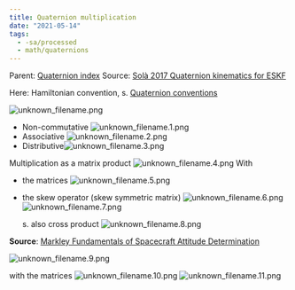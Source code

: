 ```yaml
---
title: Quaternion multiplication
date: "2021-05-14"
tags:
  - -sa/processed
  - math/quaternions
---
```


Parent: [Quaternion index](quaternion-index.md)
Source: [Solà 2017 Quaternion kinematics for ESKF](solà-2017-quaternion-kinematics-for-eskf.md)

Here: Hamiltonian convention, s. [Quaternion conventions](quaternion-conventions.md)

![unknown_filename.png](./_resources/Quaternion_multiplication.resources/unknown_filename.png)

*   Non-commutative ![unknown_filename.1.png](./_resources/Quaternion_multiplication.resources/unknown_filename.1.png)
*   Associative ![unknown_filename.2.png](./_resources/Quaternion_multiplication.resources/unknown_filename.2.png)
*   Distributive![unknown_filename.3.png](./_resources/Quaternion_multiplication.resources/unknown_filename.3.png)

Multiplication as a matrix product
![unknown_filename.4.png](./_resources/Quaternion_multiplication.resources/unknown_filename.4.png)
With

*   the matrices
    ![unknown_filename.5.png](./_resources/Quaternion_multiplication.resources/unknown_filename.5.png)
    
*   the skew operator (skew symmetric matrix)
    ![unknown_filename.6.png](./_resources/Quaternion_multiplication.resources/unknown_filename.6.png)
    ![unknown_filename.7.png](./_resources/Quaternion_multiplication.resources/unknown_filename.7.png)
    
    s. also cross product
    ![unknown_filename.8.png](./_resources/Quaternion_multiplication.resources/unknown_filename.8.png)
    

**Source**: [Markley Fundamentals of Spacecraft Attitude Determination](markley-fundamentals-of-spacecraft-attitude-determination.md)

![unknown_filename.9.png](./_resources/Quaternion_multiplication.resources/unknown_filename.9.png)

with the matrices
![unknown_filename.10.png](./_resources/Quaternion_multiplication.resources/unknown_filename.10.png)
![unknown_filename.11.png](./_resources/Quaternion_multiplication.resources/unknown_filename.11.png)

